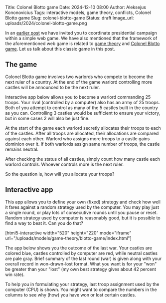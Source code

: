 Title: Colonel Blotto game
Date: 2024-12-10 08:00
Author: Aleksejus Kononovicius
Tags: interactive models, game theory, conflicts, Colonel Blotto game
Slug: colonel-blotto-game
Status: draft
Image_url: uploads/2024/colonel-blotto-game.png

In an [earlier
post]({filename}/articles/2024/financial-times-US-presidential-campaign-game.md)
we have invited you to coordinate presidential campaign within a simple web
game. We have also mentioned that the framework of the aforementioned web
game is related to [game theory](/tag/game-theory/) and [Colonel Blotto
game](/tag/colonel-blotto-game/). Let us talk about this classic game in
this post.
<!--more-->

## The game

Colonel Blotto game involves two warlords who compete to become the next
ruler of a country. At the end of the game warlord controlling more castles
will be announced to be the next ruler.

Interactive app below allows you to become a warlord commanding 25 troops.
Your rival (controlled by a computer) also has an army of 25 troops. Both of
you attempt to control as many of the 5 castles built in the country as you
can. Controlling 3 castles would be sufficient to ensure your victory, but
in some cases 2 will also be just fine.

At the start of the game each warlord secretly allocates their troops to
each of the castles. After all troops are allocated, their allocations are
compared against each other. Warlord who assigns more troops to a castle
gains dominion over it. If both warlords assign same number of troops, the
castle remains neutral.

After checking the status of all castles, simply count how many castle each
warlord controls. Whoever controls more is the next ruler.

So the question is, how will you allocate your troops?

## Interactive app

This app allows you to define your own (fixed) strategy and check how well
it fares against a random strategy used by the computer. You may play just a
single round, or play lots of consecutive rounds until you pause or reset.
Random strategy used by computer is reasonably good, but it is possible to
find a way to beat it. Can you do that?

[html5-interactive width="520" height="220" mode="iframe"
url="/uploads/models/game-theory/blotto-game/index.html"]

The app below shows you the outcome of the last war. Your castles are
colored blue, castles controlled by computer are red, while neutral castles
are pale gray. Brief summary of the last round (war) is given along with
your overall record in won-drawn-lost format. What you want is for your
"won" be greater than your "lost" (my own best strategy gives about 42
percent win rate).

To help you in formulating your strategy, last troop assignment used by the
computer (CPU) is shown. You might want to compare the numbers in the
columns to see why (how) you have won or lost certain castles.

